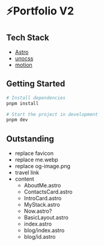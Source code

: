 # ⚡️Portfolio V2

## Tech Stack

- [Astro](https://astro.build)
- [unocss](https://unocss.dev/)
- [motion](https://motion.dev/)

## Getting Started

```bash
# Install dependencies
pnpm install
```

```bash
# Start the project in development
pnpm dev
```

## Outstanding

- replace favicon
- replace me.webp
- replace og-image.png
- travel link
- content
  - AboutMe.astro
  - ContactsCard.astro
  - IntroCard.astro
  - MyStack.astro
  - Now.astro?
  - BasicLayout.astro
  - index.astro
  - blog/index.astro
  - blog/id.astro
